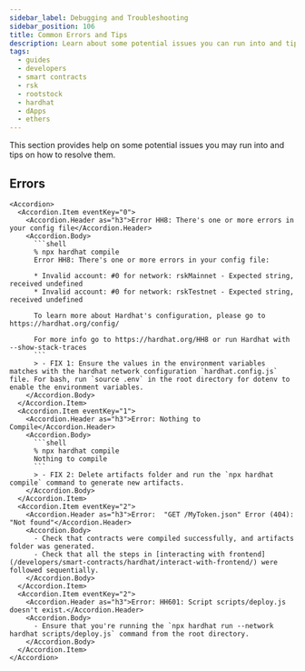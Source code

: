 ```yaml
---
sidebar_label: Debugging and Troubleshooting
sidebar_position: 106
title: Common Errors and Tips
description: Learn about some potential issues you can run into and tips on how to resolve them.
tags:
  - guides
  - developers
  - smart contracts
  - rsk
  - rootstock
  - hardhat
  - dApps
  - ethers
---
```


This section provides help on some potential issues you may run into and tips on how to resolve them.

## Errors

````mdx-code-block
<Accordion>
  <Accordion.Item eventKey="0">
    <Accordion.Header as="h3">Error HH8: There's one or more errors in your config file</Accordion.Header>
    <Accordion.Body>
      ```shell
      % npx hardhat compile
      Error HH8: There's one or more errors in your config file:

      * Invalid account: #0 for network: rskMainnet - Expected string, received undefined
      * Invalid account: #0 for network: rskTestnet - Expected string, received undefined

      To learn more about Hardhat's configuration, please go to https://hardhat.org/config/

      For more info go to https://hardhat.org/HH8 or run Hardhat with --show-stack-traces
      ```
      > - FIX 1: Ensure the values in the environment variables matches with the hardhat network configuration `hardhat.config.js` file. For bash, run `source .env` in the root directory for dotenv to enable the environment variables.
    </Accordion.Body>
  </Accordion.Item>
  <Accordion.Item eventKey="1">
    <Accordion.Header as="h3">Error: Nothing to Compile</Accordion.Header>
    <Accordion.Body>
      ```shell
      % npx hardhat compile
      Nothing to compile
      ```
      > - FIX 2: Delete artifacts folder and run the `npx hardhat compile` command to generate new artifacts.
    </Accordion.Body>
  </Accordion.Item>
  <Accordion.Item eventKey="2">
    <Accordion.Header as="h3">Error:  "GET /MyToken.json" Error (404): "Not found"</Accordion.Header>
    <Accordion.Body>
      - Check that contracts were compiled successfully, and artifacts folder was generated.
      - Check that all the steps in [interacting with frontend](/developers/smart-contracts/hardhat/interact-with-frontend/) were followed sequentially.
    </Accordion.Body>
  </Accordion.Item>
  <Accordion.Item eventKey="2">
    <Accordion.Header as="h3">Error: HH601: Script scripts/deploy.js doesn't exist.</Accordion.Header>
    <Accordion.Body>
      - Ensure that you're running the `npx hardhat run --network hardhat scripts/deploy.js` command from the root directory.
    </Accordion.Body>
  </Accordion.Item>
</Accordion>
````
